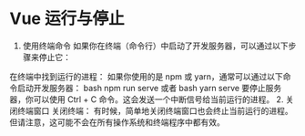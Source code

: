 # Vue 运行与停止

1. 使用终端命令
如果你在终端（命令行）中启动了开发服务器，可以通过以下步骤来停止它：

在终端中找到运行的进程：
如果你使用的是 npm 或 yarn，通常可以通过以下命令启动开发服务器：
bash
npm run serve
或者
bash
yarn serve
要停止服务器，你可以使用 Ctrl + C 命令。这会发送一个中断信号给当前运行的进程。
2. 关闭终端窗口
关闭终端：
有时候，简单地关闭终端窗口也会终止当前运行的进程。但请注意，这可能不会在所有操作系统和终端程序中都有效。